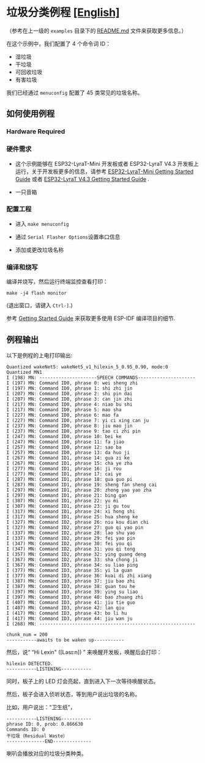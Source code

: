 # 垃圾分类例程 [[English]](./README.md)

（参考在上一级的 `examples` 目录下的 [README.md](../README.md) 文件来获取更多信息。）

在这个示例中，我们配置了 4 个命令词 ID：

* 湿垃圾
* 干垃圾
* 可回收垃圾
* 有害垃圾
 
我们已经通过 `menuconfig` 配置了 45 类常见的垃圾名称。
 
## 如何使用例程

### Hardware Required
### 硬件需求

- 这个示例能够在 ESP32-LyraT-Mini 开发板或者 ESP32-LyraT V4.3 开发板上运行，关于开发板更多的信息，请参考 [ESP32-LyraT-Mini Getting Started Guide](https://docs.espressif.com/projects/esp-adf/en/latest/get-started/get-started-esp32-lyrat-mini.html) 或者 [ESP32-LyraT V4.3 Getting Started Guide](https://docs.espressif.com/projects/esp-adf/en/latest/get-started/get-started-esp32-lyrat.html) .

- 一只音箱

### 配置工程

* 进入 `make menuconfig`

* 通过 `Serial Flasher Options`设置串口信息

* 添加或更改垃圾名称

### 编译和烧写

编译并烧写，然后运行终端监控查看打印：

```
make -j4 flash monitor
```

(退出窗口，请键入 ``Ctrl-]``.)

参考 [Getting Started Guide](https://docs.espressif.com/projects/esp-idf/en/stable/get-started-cmake/index.html) 来获取更多使用 ESP-IDF 编译项目的细节.

## 例程输出

以下是例程的上电打印输出:

```
Quantized wakeNet5: wakeNet5_v1_hilexin_5_0.95_0.90, mode:0
Quantized MN1
I (198) MN: ---------------------SPEECH COMMANDS---------------------
I (197) MN: Command ID0, phrase 0: wei sheng zhi
I (197) MN: Command ID0, phrase 1: shi zhi jin
I (207) MN: Command ID0, phrase 2: shi pin dai
I (207) MN: Command ID0, phrase 3: can jin zhi
I (217) MN: Command ID0, phrase 4: niao bu shi
I (217) MN: Command ID0, phrase 5: mao sha
I (227) MN: Command ID0, phrase 6: mao fa
I (227) MN: Command ID0, phrase 7: yi ci xing can ju
I (237) MN: Command ID0, phrase 8: jiu mao jin
I (237) MN: Command ID0, phrase 9: tao ci zhi pin
I (247) MN: Command ID0, phrase 10: bei ke
I (247) MN: Command ID0, phrase 11: fa jiao
I (257) MN: Command ID0, phrase 12: sao ba
I (257) MN: Command ID0, phrase 13: da huo ji
I (267) MN: Command ID1, phrase 14: gua zi ke
I (267) MN: Command ID1, phrase 15: cha ye zha
I (277) MN: Command ID1, phrase 16: ji rou
I (277) MN: Command ID1, phrase 17: cai ye
I (287) MN: Command ID1, phrase 18: gua guo pi
I (287) MN: Command ID1, phrase 19: sheng fan sheng cai
I (297) MN: Command ID1, phrase 20: zhong yao yao zha
I (297) MN: Command ID1, phrase 21: bing gan
I (307) MN: Command ID1, phrase 22: yu mi
I (307) MN: Command ID1, phrase 23: ji gu tou
I (317) MN: Command ID1, phrase 24: xi hong shi
I (317) MN: Command ID1, phrase 25: hua sheng ke
I (327) MN: Command ID2, phrase 26: niu kou dian chi
I (327) MN: Command ID2, phrase 27: guo qi yao pin
I (337) MN: Command ID2, phrase 28: lao shu yao
I (337) MN: Command ID2, phrase 29: fei yao pin
I (347) MN: Command ID2, phrase 30: fei you qi
I (347) MN: Command ID2, phrase 31: you qi tong
I (357) MN: Command ID2, phrase 32: ying guang deng
I (367) MN: Command ID2, phrase 33: sha chong ji
I (367) MN: Command ID3, phrase 34: su liao ping
I (377) MN: Command ID3, phrase 35: yi la guan
I (377) MN: Command ID3, phrase 36: kuai di zhi xiang
I (387) MN: Command ID3, phrase 37: jiu bao zhi
I (387) MN: Command ID3, phrase 38: guan tou he
I (397) MN: Command ID3, phrase 39: ying su liao
I (397) MN: Command ID3, phrase 40: bao zhuang zhi
I (407) MN: Command ID3, phrase 41: jiu tie guo
I (407) MN: Command ID3, phrase 42: lan qiu
I (417) MN: Command ID3, phrase 43: bo li hu
I (417) MN: Command ID3, phrase 44: jiu wan ju
I (268) MN: ---------------------------------------------------------

chunk_num = 200
-----------awaits to be waken up-----------

```

然后，说“ “Hi Lexin" ([Ləsɪ:n]) ” 来唤醒开发板，唤醒后会打印：

```
hilexin DETECTED.
-----------LISTENING-----------
```
同时，板子上的 LED 灯会亮起，直到进入下一次等待唤醒状态。

然后，板子会进入侦听状态，等到用户说出垃圾的名称。

比如，用户说出：“卫生纸”，

```
-----------LISTENING-----------
phrase ID: 0, prob: 0.866630
Commands ID: 0
干垃圾（Residual Waste）
--------------END--------------

```

喇叭会播放对应的垃圾分类种类。